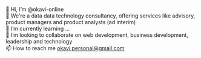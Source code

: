 👋 Hi, I’m @okavi-online  
👀 We're a data data technology consultancy, offering services like advisory, product managers and product analysts (ad interim)  
🌱 I’m currently learning ...  
💞️ I’m looking to collaborate on web development, business development, leadership and technology  
📫 How to reach me okavi.personal@gmail.com  

<!---
okavi-online/okavi-online is a ✨ special ✨ repository because its `README.md` (this file) appears on your GitHub profile.
You can click the Preview link to take a look at your changes.
--->
